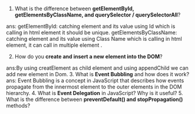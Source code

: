 1. What is the difference between **getElementById, getElementsByClassName, and querySelector / querySelectorAll**?

ans: getElementById: catching element and its value using Id which is calling in html element it should be unique.
getElementsByClassName: catching element and its value using Class Name which is calling in html element, it can call in multiple element .


2. How do you **create and insert a new element into the DOM**?

ans:By using creatElement as child element and using appendChild we can add new element in Dom.
3. What is **Event Bubbling** and how does it work?
ans: Event Bubbling is a concept in JavaScript that describes how events propagate from the innermost element to the outer elements in the DOM hierarchy.
4. What is **Event Delegation** in JavaScript? Why is it useful?
5. What is the difference between **preventDefault() and stopPropagation()** methods?